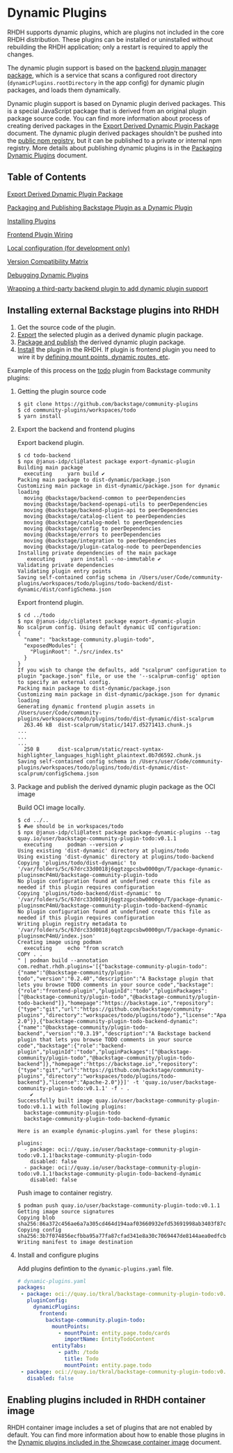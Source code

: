 # Dynamic Plugins

RHDH supports dynamic plugins, which are plugins not included in the core RHDH distribution. These plugins can be installed or uninstalled without rebuilding the RHDH application; only a restart is required to apply the changes.

The dynamic plugin support is based on the [backend plugin manager package](https://github.com/backstage/backstage/tree/master/packages/backend-dynamic-feature-service), which is a service that scans a configured root directory (`dynamicPlugins.rootDirectory` in the app config) for dynamic plugin packages, and loads them dynamically.

Dynamic plugin support is based on Dynamic plugin derived packages.
This is a special JavaScript package that is derived from an original plugin package source code.
You can find more information about process of creating derived packages in the [Export Derived Dynamic Plugin Package](export-derived-package.md) document.
The dynamic plugin derived packages shouldn't be pushed into the [public npm registry](https://www.npmjs.com), but it can be published to a private or internal npm registry.
More details about publishing dynamic plugins is in the [Packaging Dynamic Plugins](packaging-dynamic-plugins.md) document.

## Table of Contents

[Export Derived Dynamic Plugin Package](export-derived-package.md)

[Packaging and Publishing Backstage Plugin as a Dynamic Plugin](packaging-dynamic-plugins.md)

[Installing Plugins](installing-plugins.md)

[Frontend Plugin Wiring](frontend-plugin-wiring.md)

[Local configuration (for development only)](local.md)

[Version Compatibility Matrix](versions.md)

[Debugging Dynamic Plugins](debugging.md)

[Wrapping a third-party backend plugin to add dynamic plugin support](wrapping-plugins.md)

## Installing external Backstage plugins into RHDH

1. Get the source code of the plugin.
2. [Export](export-derived-package.md) the selected plugin as a derived dynamic plugin package.
3. [Package and publish](packaging-dynamic-plugins.md) the derived dynamic plugin package.
4. [Install](installing-plugins.md) the plugin in the RHDH. If plugin is frontend plugin you need to wire it by [defining mount points, dynamic routes, etc](frontend-plugin-wiring.md).

Example of this process on the [todo](https://github.com/backstage/community-plugins/tree/main/workspaces/todo/plugins) plugin from Backstage community plugins:

1. Getting the plugin source code

    ```console
    $ git clone https://github.com/backstage/community-plugins
    $ cd community-plugins/workspaces/todo
    $ yarn install
    ```

2. Export the backend and frontend plugins

    Export backend plugin.

    ```console
    $ cd todo-backend
    $ npx @janus-idp/cli@latest package export-dynamic-plugin
    Building main package
      executing     yarn build ✔
    Packing main package to dist-dynamic/package.json
    Customizing main package in dist-dynamic/package.json for dynamic loading
      moving @backstage/backend-common to peerDependencies
      moving @backstage/backend-openapi-utils to peerDependencies
      moving @backstage/backend-plugin-api to peerDependencies
      moving @backstage/catalog-client to peerDependencies
      moving @backstage/catalog-model to peerDependencies
      moving @backstage/config to peerDependencies
      moving @backstage/errors to peerDependencies
      moving @backstage/integration to peerDependencies
      moving @backstage/plugin-catalog-node to peerDependencies
    Installing private dependencies of the main package
       executing     yarn install --no-immutable ✔
    Validating private dependencies
    Validating plugin entry points
    Saving self-contained config schema in /Users/user/Code/community-plugins/workspaces/todo/plugins/todo-backend/dist-dynamic/dist/configSchema.json

    ```

    Export frontend plugin.

    ```console
    $ cd ../todo
    $ npx @janus-idp/cli@latest package export-dynamic-plugin
    No scalprum config. Using default dynamic UI configuration:
    {
      "name": "backstage-community.plugin-todo",
      "exposedModules": {
        "PluginRoot": "./src/index.ts"
      }
    }
    If you wish to change the defaults, add "scalprum" configuration to plugin "package.json" file, or use the '--scalprum-config' option to specify an external config.
    Packing main package to dist-dynamic/package.json
    Customizing main package in dist-dynamic/package.json for dynamic loading
    Generating dynamic frontend plugin assets in /Users/user/Code/community-plugins/workspaces/todo/plugins/todo/dist-dynamic/dist-scalprum
      263.46 kB  dist-scalprum/static/1417.d5271413.chunk.js
    ...
    ...
    ...
      250 B      dist-scalprum/static/react-syntax-highlighter_languages_highlight_plaintext.0b7d6592.chunk.js
    Saving self-contained config schema in /Users/user/Code/community-plugins/workspaces/todo/plugins/todo/dist-dynamic/dist-scalprum/configSchema.json
    ```

3. Package and publish the derived dynamic plugin package as the OCI image

    Build OCI image locally.

    ```console
    $ cd ../..
    $ #we should be in workspaces/todo
    $ npx @janus-idp/cli@latest package package-dynamic-plugins --tag quay.io/user/backstage-community-plugin-todo:v0.1.1
      executing     podman --version ✔
    Using existing 'dist-dynamic' directory at plugins/todo
    Using existing 'dist-dynamic' directory at plugins/todo-backend
    Copying 'plugins/todo/dist-dynamic' to '/var/folders/5c/67drc33d0018j6qgtzqpcsbw0000gn/T/package-dynamic-pluginsmcP4mU/backstage-community-plugin-todo
    No plugin configuration found at undefined create this file as needed if this plugin requires configuration
    Copying 'plugins/todo-backend/dist-dynamic' to '/var/folders/5c/67drc33d0018j6qgtzqpcsbw0000gn/T/package-dynamic-pluginsmcP4mU/backstage-community-plugin-todo-backend-dynamic
    No plugin configuration found at undefined create this file as needed if this plugin requires configuration
    Writing plugin registry metadata to '/var/folders/5c/67drc33d0018j6qgtzqpcsbw0000gn/T/package-dynamic-pluginsmcP4mU/index.json'
    Creating image using podman
      executing     echo "from scratch
    COPY . .
    " | podman build --annotation com.redhat.rhdh.plugins='[{"backstage-community-plugin-todo":{"name":"@backstage-community/plugin-todo","version":"0.2.40","description":"A Backstage plugin that lets you browse TODO comments in your source code","backstage":{"role":"frontend-plugin","pluginId":"todo","pluginPackages":["@backstage-community/plugin-todo","@backstage-community/plugin-todo-backend"]},"homepage":"https://backstage.io","repository":{"type":"git","url":"https://github.com/backstage/community-plugins","directory":"workspaces/todo/plugins/todo"},"license":"Apache-2.0"}},{"backstage-community-plugin-todo-backend-dynamic":{"name":"@backstage-community/plugin-todo-backend","version":"0.3.19","description":"A Backstage backend plugin that lets you browse TODO comments in your source code","backstage":{"role":"backend-plugin","pluginId":"todo","pluginPackages":["@backstage-community/plugin-todo","@backstage-community/plugin-todo-backend"]},"homepage":"https://backstage.io","repository":{"type":"git","url":"https://github.com/backstage/community-plugins","directory":"workspaces/todo/plugins/todo-backend"},"license":"Apache-2.0"}}]' -t 'quay.io/user/backstage-community-plugin-todo:v0.1.1' -f - .
        ✔
    Successfully built image quay.io/user/backstage-community-plugin-todo:v0.1.1 with following plugins:
      backstage-community-plugin-todo
      backstage-community-plugin-todo-backend-dynamic

    Here is an example dynamic-plugins.yaml for these plugins:

    plugins:
      - package: oci://quay.io/user/backstage-community-plugin-todo:v0.1.1!backstage-community-plugin-todo
        disabled: false
      - package: oci://quay.io/user/backstage-community-plugin-todo:v0.1.1!backstage-community-plugin-todo-backend-dynamic
        disabled: false
    ```

    Push image to container registry.

    ```console
    $ podman push quay.io/user/backstage-community-plugin-todo:v0.1.1
    Getting image source signatures
    Copying blob sha256:86a372c456ae6a7a305cd464d194aaf03660932efd53691998ab3403f87cacb5
    Copying config sha256:3b7f074856ecfbba95a77fa87cfad341e8a30c7069447de8144aea0edfcb603e
    Writing manifest to image destination
    ```

4. Install and configure plugins

    Add plugins defintion to the `dynamic-plugins.yaml` file.

    ```yaml
    # dynamic-plugins.yaml
    packages:
     - package: oci://quay.io/tkral/backstage-community-plugin-todo:v0.1.1!backstage-community-plugin-todo
       pluginConfig:
         dynamicPlugins:
           frontend:
             backstage-community.plugin-todo:
               mountPoints:
                 - mountPoint: entity.page.todo/cards
                   importName: EntityTodoContent
               entityTabs:
                 - path: /todo
                   title: Todo
                   mountPoint: entity.page.todo
     - package: oci://quay.io/tkral/backstage-community-plugin-todo:v0.1.1!backstage-community-plugin-todo-backend-dynamic
       disabled: false
    ```


## Enabling plugins included in RHDH container image

RHDH container image includes a set of plugins that are not enabled by default.
You can find more information about how to enable those plugins in the [Dynamic plugins included in the Showcase container image](installing-plugins.md#dynamic-plugins-included-in-the-showcase-container-image) document.


